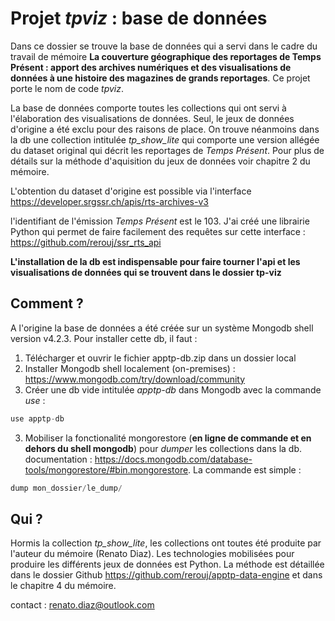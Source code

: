 # Projet *tpviz* : base de données

Dans ce dossier se trouve la base de données qui a servi dans le cadre du travail de mémoire **La couverture géographique des reportages de Temps Présent : apport des archives numériques et des visualisations de données à une histoire des magazines de grands reportages**. Ce projet porte le nom de code *tpviz*.

La base de données comporte toutes les collections qui ont servi à l'élaboration des visualisations de données. Seul, le jeux de données d'origine a été exclu pour des raisons de place. On trouve néanmoins dans la db une collection intitulée *tp_show_lite* qui comporte une version allégée du dataset original qui décrit les reportages de *Temps Présent*. Pour plus de détails sur la méthode d'aquisition du jeux de données voir chapitre 2 du mémoire.

L'obtention du dataset d'origine est possible via l'interface https://developer.srgssr.ch/apis/rts-archives-v3

l'identifiant de l'émission *Temps Présent* est le 103. J'ai créé une librairie Python qui permet de faire facilement des requêtes sur cette interface : https://github.com/rerouj/ssr_rts_api

**L'installation de la db est indispensable pour faire tourner l'api et les visualisations de données qui se trouvent dans le dossier tp-viz**

## Comment ?

A l'origine la base de données a été créée sur un système Mongodb shell version v4.2.3. Pour installer cette db, il faut :

1. Télécharger et ouvrir le fichier apptp-db.zip dans un dossier local
2. Installer Mongodb shell localement (on-premises) : https://www.mongodb.com/try/download/community
3. Créer une db vide intitulée *apptp-db* dans Mongodb avec la commande *use* : 
```javascript
use apptp-db
```
3. Mobiliser la fonctionalité mongorestore (**en ligne de commande et en dehors du shell mongodb**) pour *dumper* les collections dans la db. documentation : https://docs.mongodb.com/database-tools/mongorestore/#bin.mongorestore. La commande est simple :

```javascript
dump mon_dossier/le_dump/
```

## Qui ?

Hormis la collection *tp_show_lite*, les collections ont toutes été produite par l'auteur du mémoire (Renato Diaz). Les technologies mobilisées pour produire les différents jeux de données est Python. La méthode est détaillée dans le dossier Github https://github.com/rerouj/apptp-data-engine et dans le chapitre 4 du mémoire.

contact : renato.diaz@outlook.com